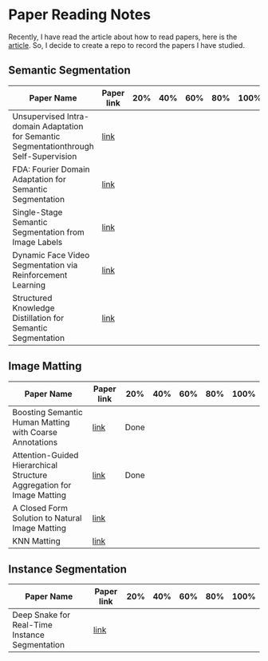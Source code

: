# Paper Reading Notes
Recently, I have read the article about how to read papers, here is the [article](https://zhuanlan.zhihu.com/p/155723902). 
So, I decide to create a repo to record the papers I have studied.

## Semantic Segmentation

| Paper Name | Paper link | 20% | 40% | 60% | 80% | 100% |
| ---------- | --- | --- | --- | --- | --- | --- |
| Unsupervised Intra-domain Adaptation for Semantic Segmentationthrough Self-Supervision | [link](https://openaccess.thecvf.com/content_CVPR_2020/papers/Pan_Unsupervised_Intra-Domain_Adaptation_for_Semantic_Segmentation_Through_Self-Supervision_CVPR_2020_paper.pdf) |  |  |  |  |  |
| FDA: Fourier Domain Adaptation for Semantic Segmentation | [link](https://openaccess.thecvf.com/content_CVPR_2020/papers/Yang_FDA_Fourier_Domain_Adaptation_for_Semantic_Segmentation_CVPR_2020_paper.pdf) |  |  |  |  |  |
| Single-Stage Semantic Segmentation from Image Labels | [link](https://openaccess.thecvf.com/content_CVPR_2020/papers/Araslanov_Single-Stage_Semantic_Segmentation_From_Image_Labels_CVPR_2020_paper.pdf) |  |  |  |  |  |
| Dynamic Face Video Segmentation via Reinforcement Learning | [link](https://openaccess.thecvf.com/content_CVPR_2020/papers/Wang_Dynamic_Face_Video_Segmentation_via_Reinforcement_Learning_CVPR_2020_paper.pdf) |  |  |  |  |  |
| Structured Knowledge Distillation for Semantic Segmentation | [link](https://openaccess.thecvf.com/content_CVPR_2019/papers/Liu_Structured_Knowledge_Distillation_for_Semantic_Segmentation_CVPR_2019_paper.pdf) |  |  |  |  |  |

## Image Matting

| Paper Name | Paper link | 20% | 40% | 60% | 80% | 100% |
| --- | --- | --- | --- | --- | --- | --- |
| Boosting Semantic Human Matting with Coarse Annotations | [link](https://openaccess.thecvf.com/content_CVPR_2020/papers/Liu_Boosting_Semantic_Human_Matting_With_Coarse_Annotations_CVPR_2020_paper.pdf) | Done |  |  |  |  |
| Attention-Guided Hierarchical Structure Aggregation for Image Matting | [link](https://openaccess.thecvf.com/content_CVPR_2020/papers/Qiao_Attention-Guided_Hierarchical_Structure_Aggregation_for_Image_Matting_CVPR_2020_paper.pdf) | Done |  |  |  |  |
| A Closed Form Solution to Natural Image Matting | [link](https://people.csail.mit.edu/alevin/papers/Matting-Levin-Lischinski-Weiss-CVPR06.pdf) |  |  |  |  |  |
| KNN Matting | [link](https://www.cqf.io/papers/KNN_Matting_TPAMI2013.pdf) |  |  |  |  |  |

## Instance Segmentation
| Paper Name | Paper link | 20% | 40% | 60% | 80% | 100% |
| ---------- | --- | --- | --- | --- | --- | --- |
| Deep Snake for Real-Time Instance Segmentation | [link](https://openaccess.thecvf.com/content_CVPR_2020/papers/Peng_Deep_Snake_for_Real-Time_Instance_Segmentation_CVPR_2020_paper.pdf) |  |  |  |  |  |
